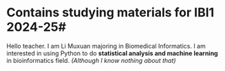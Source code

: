 # Contains studying materials for IBI1 2024-25#
Hello teacher. I am Li Muxuan majoring in Biomedical Informatics.
I am interested in using Python to do **statistical analysis and machine learning** in bioinformatics field.
*(Although I know nothing about that)*